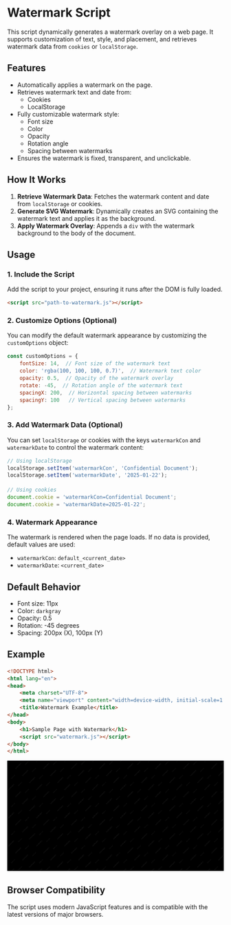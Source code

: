 # Watermark Script

This script dynamically generates a watermark overlay on a web page. It supports customization of text, style, and placement, and retrieves watermark data from `cookies` or `localStorage`.

## Features

- Automatically applies a watermark on the page.
- Retrieves watermark text and date from:
  - Cookies
  - LocalStorage
- Fully customizable watermark style:
  - Font size
  - Color
  - Opacity
  - Rotation angle
  - Spacing between watermarks
- Ensures the watermark is fixed, transparent, and unclickable.

## How It Works

1. **Retrieve Watermark Data**: Fetches the watermark content and date from `localStorage` or cookies.
2. **Generate SVG Watermark**: Dynamically creates an SVG containing the watermark text and applies it as the background.
3. **Apply Watermark Overlay**: Appends a `div` with the watermark background to the body of the document.

## Usage

### 1. Include the Script

Add the script to your project, ensuring it runs after the DOM is fully loaded.

```html
<script src="path-to-watermark.js"></script>
```

### 2. Customize Options (Optional)

You can modify the default watermark appearance by customizing the `customOptions` object:

```javascript
const customOptions = {
    fontSize: 14,  // Font size of the watermark text
    color: 'rgba(100, 100, 100, 0.7)',  // Watermark text color
    opacity: 0.5,  // Opacity of the watermark overlay
    rotate: -45,  // Rotation angle of the watermark text
    spacingX: 200,  // Horizontal spacing between watermarks
    spacingY: 100   // Vertical spacing between watermarks
};
```

### 3. Add Watermark Data (Optional)

You can set `localStorage` or cookies with the keys `watermarkCon` and `watermarkDate` to control the watermark content:

```javascript
// Using localStorage
localStorage.setItem('watermarkCon', 'Confidential Document');
localStorage.setItem('watermarkDate', '2025-01-22');

// Using cookies
document.cookie = 'watermarkCon=Confidential Document';
document.cookie = 'watermarkDate=2025-01-22';
```

### 4. Watermark Appearance

The watermark is rendered when the page loads. If no data is provided, default values are used:

- `watermarkCon`: `default_<current_date>`
- `watermarkDate`: `<current_date>`

## Default Behavior

- Font size: 11px
- Color: `darkgray`
- Opacity: 0.5
- Rotation: -45 degrees
- Spacing: 200px (X), 100px (Y)

## Example

```html
<!DOCTYPE html>
<html lang="en">
<head>
    <meta charset="UTF-8">
    <meta name="viewport" content="width=device-width, initial-scale=1.0">
    <title>Watermark Example</title>
</head>
<body>
    <h1>Sample Page with Watermark</h1>
    <script src="watermark.js"></script>
</body>
</html>
```

![example](https://github.com/sunzhonghui/watermark/blob/main/img/example01.png?raw=true)

## Browser Compatibility

The script uses modern JavaScript features and is compatible with the latest versions of major browsers.
